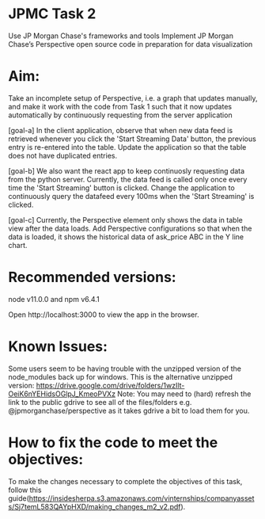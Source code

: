 # JPMC Task 2
Use JP Morgan Chase's frameworks and tools Implement JP Morgan Chase’s Perspective open source code in preparation for data visualization

# Aim: 
Take an incomplete setup of Perspective, i.e. a graph that updates manually, and make it work with the code from Task 1 such that it now updates automatically by continuously requesting from the server application

[goal-a] In the client application, observe that when new data feed is retrieved whenever you click the 'Start Streaming Data' button, the previous entry is re-entered into the table. Update the application so that the table does not have duplicated entries.

[goal-b] We also want the react app to keep continuosly requesting data from the python server. Currently, the data feed is called only once every time the 'Start Streaming' button is clicked. Change the application to continuously query the datafeed every 100ms when the 'Start Streaming' is clicked.

[goal-c] Currently, the Perspective element only shows the data in table view after the data loads. Add Perspective configurations so that when the data is loaded, it shows the historical data of ask_price ABC in the Y line chart.

# Recommended versions:
node v11.0.0 and npm v6.4.1

Open http://localhost:3000 to view the app in the browser.

# Known Issues:
Some users seem to be having trouble with the unzipped version of the node_modules back up for windows. This is the alternative unzipped version: https://drive.google.com/drive/folders/1wzIlt-OeiK6nYEHidsOGlpJ_KmeoPVXz
Note: You may need to (hard) refresh the link to the public gdrive to see all of the files/folders e.g. @jpmorganchase/perspective as it takes gdrive a bit to load them for you.

# How to fix the code to meet the objectives:
To make the changes necessary to complete the objectives of this task, follow this guide(https://insidesherpa.s3.amazonaws.com/vinternships/companyassets/Sj7temL583QAYpHXD/making_changes_m2_v2.pdf).
